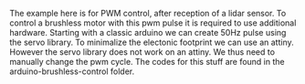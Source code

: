 The example here is for PWM control, after reception of a lidar sensor.
To control a brushless motor with this pwm pulse it is required to use additional hardware. Starting with a classic arduino we can create 50Hz pulse using the servo library.
To minimalize the electonic footprint we can use an attiny. However the servo library does not work on an attiny. We thus need to manually change the pwm cycle. The codes for this stuff are found in the arduino-brushless-control folder.
